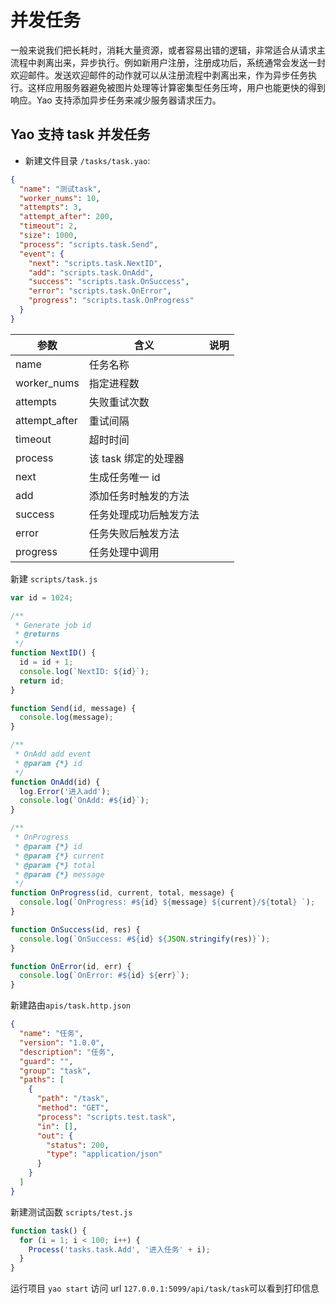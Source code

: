 # 并发任务

一般来说我们把长耗时，消耗大量资源，或者容易出错的逻辑，非常适合从请求主流程中剥离出来，异步执行。例如新用户注册，注册成功后，系统通常会发送一封欢迎邮件。发送欢迎邮件的动作就可以从注册流程中剥离出来，作为异步任务执行。这样应用服务器避免被图片处理等计算密集型任务压垮，用户也能更快的得到响应。Yao 支持添加异步任务来减少服务器请求压力。

## Yao 支持 task 并发任务

- 新建文件目录 `/tasks/task.yao`:

```json
{
  "name": "测试task",
  "worker_nums": 10,
  "attempts": 3,
  "attempt_after": 200,
  "timeout": 2,
  "size": 1000,
  "process": "scripts.task.Send",
  "event": {
    "next": "scripts.task.NextID",
    "add": "scripts.task.OnAdd",
    "success": "scripts.task.OnSuccess",
    "error": "scripts.task.OnError",
    "progress": "scripts.task.OnProgress"
  }
}
```

| 参数          | 含义                   | 说明 |
| ------------- | ---------------------- | ---- |
| name          | 任务名称               |      |
| worker_nums   | 指定进程数             |      |
| attempts      | 失败重试次数           |      |
| attempt_after | 重试间隔               |      |
| timeout       | 超时时间               |      |
| process       | 该 task 绑定的处理器   |      |
| next          | 生成任务唯一 id        |      |
| add           | 添加任务时触发的方法   |      |
| success       | 任务处理成功后触发方法 |      |
| error         | 任务失败后触发方法     |      |
| progress      | 任务处理中调用         |      |

新建 `scripts/task.js`

```javascript
var id = 1024;

/**
 * Generate job id
 * @returns
 */
function NextID() {
  id = id + 1;
  console.log(`NextID: ${id}`);
  return id;
}

function Send(id, message) {
  console.log(message);
}

/**
 * OnAdd add event
 * @param {*} id
 */
function OnAdd(id) {
  log.Error('进入add');
  console.log(`OnAdd: #${id}`);
}

/**
 * OnProgress
 * @param {*} id
 * @param {*} current
 * @param {*} total
 * @param {*} message
 */
function OnProgress(id, current, total, message) {
  console.log(`OnProgress: #${id} ${message} ${current}/${total} `);
}

function OnSuccess(id, res) {
  console.log(`OnSuccess: #${id} ${JSON.stringify(res)}`);
}

function OnError(id, err) {
  console.log(`OnError: #${id} ${err}`);
}
```

新建路由`apis/task.http.json`

```json
{
  "name": "任务",
  "version": "1.0.0",
  "description": "任务",
  "guard": "",
  "group": "task",
  "paths": [
    {
      "path": "/task",
      "method": "GET",
      "process": "scripts.test.task",
      "in": [],
      "out": {
        "status": 200,
        "type": "application/json"
      }
    }
  ]
}
```

新建测试函数 `scripts/test.js`

```javascript
function task() {
  for (i = 1; i < 100; i++) {
    Process('tasks.task.Add', '进入任务' + i);
  }
}
```

运行项目 `yao start` 访问 url `127.0.0.1:5099/api/task/task`可以看到打印信息
